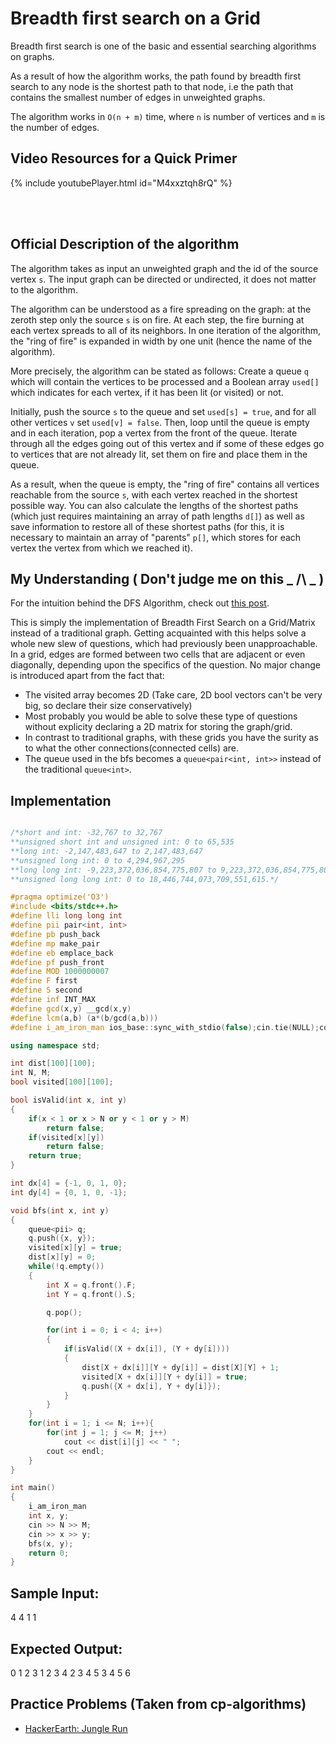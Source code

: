 # Breadth first search on a Grid

Breadth first search is one of the basic and essential searching algorithms on graphs.

As a result of how the algorithm works, the path found by breadth first search to any node is the shortest path to that node, i.e the path that contains the smallest number of edges in unweighted graphs.

The algorithm works in `O(n + m)` time, where `n` is number of vertices and `m` is the number of edges.

## Video Resources for a Quick Primer

 
{% include youtubePlayer.html id="M4xxztqh8rQ" %}


<br><br>

## Official Description of the algorithm

The algorithm takes as input an unweighted graph and the id of the source vertex `s`. The input graph can be directed or undirected,
it does not matter to the algorithm.

The algorithm can be understood as a fire spreading on the graph: at the zeroth step only the source `s` is on fire. At each step, the fire burning at each vertex spreads to all of its neighbors. In one iteration of the algorithm, the "ring of
fire" is expanded in width by one unit (hence the name of the algorithm).

More precisely, the algorithm can be stated as follows: Create a queue `q` which will contain the vertices to be processed and a
Boolean array `used[]` which indicates for each vertex, if it has been lit (or visited) or not.

Initially, push the source `s` to the queue and set `used[s] = true`, and for all other vertices `v` set `used[v] = false`.
Then, loop until the queue is empty and in each iteration, pop a vertex from the front of the queue. Iterate through all the edges going out
of this vertex and if some of these edges go to vertices that are not already lit, set them on fire and place them in the queue.

As a result, when the queue is empty, the "ring of fire" contains all vertices reachable from the source `s`, with each vertex reached in the shortest possible way.
You can also calculate the lengths of the shortest paths (which just requires maintaining an array of path lengths `d[]`) as well as save information to restore all of these shortest paths (for this, it is necessary to maintain an array of "parents" `p[]`, which stores for each vertex the vertex from which we reached it).

## My Understanding ( Don't judge me on this _ /\ _  )

For the intuition behind the DFS Algorithm, check out [this post](./bfs.md).

This is simply the implementation of Breadth First Search on a Grid/Matrix instead of a traditional graph. Getting acquainted with this helps solve a whole new slew of questions, which had previously been unapproachable. In a grid, edges are formed between two cells that are adjacent or even diagonally, depending upon the specifics of the question. No major change is introduced apart from the fact that:
* The visited array becomes 2D (Take care, 2D bool vectors can't be very big, so declare their size conservatively)
* Most probably you would be able to solve these type of questions without explicity declaring a 2D matrix for storing the graph/grid.
* In contrast to traditional graphs, with these grids you have the surity as to what the other connections(connected cells) are.
* The queue used in the bfs becomes a `queue<pair<int, int>>` instead of the traditional `queue<int>`.

## Implementation

```cpp

/*short and int: -32,767 to 32,767
**unsigned short int and unsigned int: 0 to 65,535
**long int: -2,147,483,647 to 2,147,483,647
**unsigned long int: 0 to 4,294,967,295
**long long int: -9,223,372,036,854,775,807 to 9,223,372,036,854,775,807
**unsigned long long int: 0 to 18,446,744,073,709,551,615.*/

#pragma optimize('O3')
#include <bits/stdc++.h>
#define lli long long int
#define pii pair<int, int>
#define pb push_back
#define mp make_pair
#define eb emplace_back
#define pf push_front
#define MOD 1000000007
#define F first
#define S second
#define inf INT_MAX
#define gcd(x,y) __gcd(x,y)
#define lcm(a,b) (a*(b/gcd(a,b)))
#define i_am_iron_man ios_base::sync_with_stdio(false);cin.tie(NULL);cout.tie(NULL);

using namespace std;

int dist[100][100];
int N, M;
bool visited[100][100];

bool isValid(int x, int y)
{
    if(x < 1 or x > N or y < 1 or y > M)
        return false;
    if(visited[x][y])
        return false;
    return true;
}

int dx[4] = {-1, 0, 1, 0};
int dy[4] = {0, 1, 0, -1};

void bfs(int x, int y)
{
    queue<pii> q;
    q.push({x, y});
    visited[x][y] = true;
    dist[x][y] = 0;
    while(!q.empty())
    {
        int X = q.front().F;
        int Y = q.front().S;

        q.pop();

        for(int i = 0; i < 4; i++)
        {
            if(isValid((X + dx[i]), (Y + dy[i])))
            {
                dist[X + dx[i]][Y + dy[i]] = dist[X][Y] + 1;
                visited[X + dx[i]][Y + dy[i]] = true;
                q.push({X + dx[i], Y + dy[i]});
            }
        }
    }
    for(int i = 1; i <= N; i++){
        for(int j = 1; j <= M; j++)
            cout << dist[i][j] << " ";
        cout << endl;
    }
}

int main()
{
    i_am_iron_man
    int x, y;
    cin >> N >> M;
    cin >> x >> y;
    bfs(x, y);
    return 0;
}
```

## Sample Input:
4 4
1 1

## Expected Output:
0 1 2 3 
1 2 3 4 
2 3 4 5 
3 4 5 6 

## Practice Problems (Taken from cp-algorithms)

* [HackerEarth: Jungle Run](https://www.hackerearth.com/practice/algorithms/graphs/depth-first-search/practice-problems/algorithm/jungle-run/)
